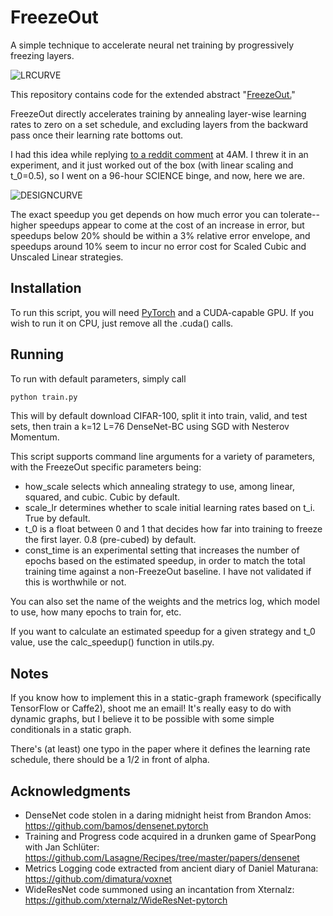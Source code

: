 # FreezeOut
A simple technique to accelerate neural net training by progressively freezing layers.

![LRCURVE](http://i.imgur.com/yKE9pzG.gif)

This repository contains code for the extended abstract "[FreezeOut.](https://arxiv.org/abs/1706.04983)" 

FreezeOut directly accelerates training by annealing layer-wise learning rates to zero on a set schedule, and excluding layers from the backward pass once their learning rate bottoms out.

I had this idea while replying [to a reddit comment](https://www.reddit.com/r/MachineLearning/comments/6goyh5/r_forward_thinking_building_and_training_neural/dis12qh/) at 4AM. I threw it in an experiment, and it just worked out of the box (with linear scaling and t_0=0.5), so I went on a 96-hour SCIENCE binge, and now, here we are.

![DESIGNCURVE](http://i.imgur.com/lsa1pRq.png)

The exact speedup you get depends on how much error you can tolerate--higher speedups appear to come at the cost of an increase in error, but speedups below 20% should be within a 3% relative error envelope, and speedups around 10% seem to incur no error cost for Scaled Cubic and Unscaled Linear strategies.

## Installation
To run this script, you will need [PyTorch](http://pytorch.org) and a CUDA-capable GPU. If you wish to run it on CPU, just remove all the .cuda() calls.

## Running
To run with default parameters, simply call

```sh
python train.py
```

This will by default download CIFAR-100, split it into train, valid, and test sets, then train a k=12 L=76 DenseNet-BC using SGD with Nesterov Momentum.

This script supports command line arguments for a variety of parameters, with the FreezeOut specific parameters being:
- how_scale selects which annealing strategy to use, among linear, squared, and cubic. Cubic by default.
- scale_lr determines whether to scale initial learning rates based on t_i. True by default.
- t_0 is a float between 0 and 1 that decides how far into training to freeze the first layer. 0.8 (pre-cubed) by default.
- const_time is an experimental setting that increases the number of epochs based on the estimated speedup, in order to match the total training time against a non-FreezeOut baseline. I have not validated if this is worthwhile or not.

You can also set the name of the weights and the metrics log, which model to use, how many epochs to train for, etc.

If you want to calculate an estimated speedup for a given strategy and t_0 value, use the calc_speedup() function in utils.py.

## Notes
If you know how to implement this in a static-graph framework (specifically TensorFlow or Caffe2), shoot me an email! It's really easy to do with dynamic graphs, but I believe it to be possible with some simple conditionals in a static graph. 

There's (at least) one typo in the paper where it defines the learning rate schedule, there should be a 1/2 in front of alpha.

## Acknowledgments
- DenseNet code stolen in a daring midnight heist from Brandon Amos: https://github.com/bamos/densenet.pytorch
- Training and Progress code acquired in a drunken game of SpearPong with Jan Schlüter: https://github.com/Lasagne/Recipes/tree/master/papers/densenet
- Metrics Logging code extracted from ancient diary of Daniel Maturana: https://github.com/dimatura/voxnet
- WideResNet code summoned using an incantation from Xternalz: https://github.com/xternalz/WideResNet-pytorch
